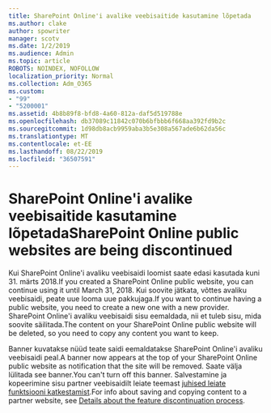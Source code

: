 ```yaml
---
title: SharePoint Online'i avalike veebisaitide kasutamine lõpetada
ms.author: clake
author: spowriter
manager: scotv
ms.date: 1/2/2019
ms.audience: Admin
ms.topic: article
ROBOTS: NOINDEX, NOFOLLOW
localization_priority: Normal
ms.collection: Adm_O365
ms.custom:
- "99"
- "5200001"
ms.assetid: 4b8b89f8-bfd8-4a60-812a-daf5d519788e
ms.openlocfilehash: db37089c11842c070b6bfbbb6f668aa392fd9b2c
ms.sourcegitcommit: 1d98db8acb9959aba3b5e308a567ade6b62da56c
ms.translationtype: MT
ms.contentlocale: et-EE
ms.lasthandoff: 08/22/2019
ms.locfileid: "36507591"
---
```

# <a name="sharepoint-online-public-websites-are-being-discontinued"></a><span data-ttu-id="7b446-102">SharePoint Online'i avalike veebisaitide kasutamine lõpetada</span><span class="sxs-lookup"><span data-stu-id="7b446-102">SharePoint Online public websites are being discontinued</span></span>

<span data-ttu-id="7b446-103">Kui SharePoint Online'i avaliku veebisaidi loomist saate edasi kasutada kuni 31. märts 2018.</span><span class="sxs-lookup"><span data-stu-id="7b446-103">If you created a SharePoint Online public website, you can continue using it until March 31, 2018.</span></span> <span data-ttu-id="7b446-104">Kui soovite jätkata, võttes avaliku veebisaidi, peate uue looma uue pakkujaga.</span><span class="sxs-lookup"><span data-stu-id="7b446-104">If you want to continue having a public website, you need to create a new one with a new provider.</span></span> <span data-ttu-id="7b446-105">SharePoint Online'i avaliku veebisaidi sisu eemaldada, nii et tuleb sisu, mida soovite säilitada.</span><span class="sxs-lookup"><span data-stu-id="7b446-105">The content on your SharePoint Online public website will be deleted, so you need to copy any content you want to keep.</span></span>
  
<span data-ttu-id="7b446-106">Banner kuvatakse nüüd teate saidi eemaldatakse SharePoint Online'i avaliku veebisaidi peal.</span><span class="sxs-lookup"><span data-stu-id="7b446-106">A banner now appears at the top of your SharePoint Online public website as notification that the site will be removed.</span></span> <span data-ttu-id="7b446-107">Saate välja lülitada see banner.</span><span class="sxs-lookup"><span data-stu-id="7b446-107">You can't turn off this banner.</span></span> <span data-ttu-id="7b446-108">Salvestamine ja kopeerimine sisu partner veebisaidilt leiate teemast [juhised leiate funktsiooni katkestamist](https://go.microsoft.com/fwlink/?linkid=866980).</span><span class="sxs-lookup"><span data-stu-id="7b446-108">For info about saving and copying content to a partner website, see [Details about the feature discontinuation process](https://go.microsoft.com/fwlink/?linkid=866980).</span></span>
  